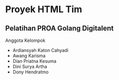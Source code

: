 # Proyek HTML Tim
## Pelatihan PROA Golang Digitalent

Anggota Kelompok

- Ardiansyah Katon Cahyadi
- Awang Karisma
- Dian Priatna Kesuma
- Dini Surya Artha
- Dony Hendratmo